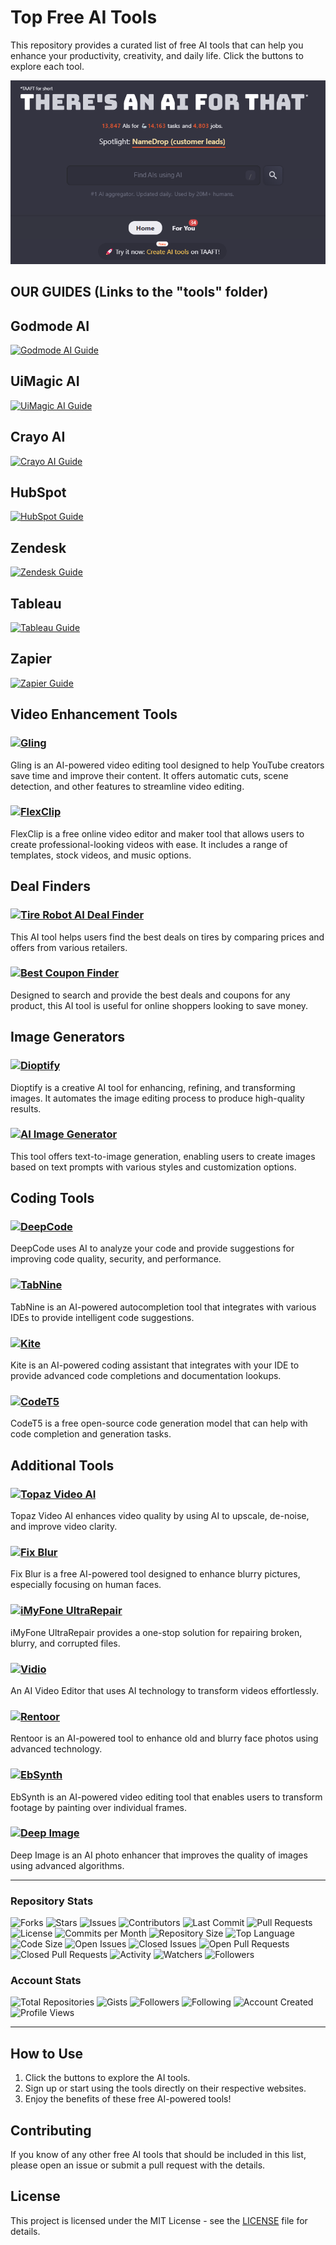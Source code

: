 # Top Free AI Tools

This repository provides a curated list of free AI tools that can help you enhance your productivity, creativity, and daily life. Click the buttons to explore each tool.

<p align="center">
  <img src="theres_an_ai_for_that.com.png" alt="There's An AI For That">
</p>

## OUR GUIDES (Links to the "tools" folder)

## Godmode AI

[![Godmode AI Guide](https://img.shields.io/badge/Explore-Godmode_AI-brightgreen?style=for-the-badge&logo=godmode)](TOOLS/GODMODE.md)

## UiMagic AI

[![UiMagic AI Guide](https://img.shields.io/badge/Explore-UiMagic_AI-brightgreen?style=for-the-badge&logo=uimagic)](TOOLS/UI-MAGIC.md)

## Crayo AI

[![Crayo AI Guide](https://img.shields.io/badge/Explore-Crayo_AI-brightgreen?style=for-the-badge&logo=crayo)](TOOLS/CRAYO-AI.md)

## HubSpot

[![HubSpot Guide](https://img.shields.io/badge/Explore-HubSpot-brightgreen?style=for-the-badge&logo=hubspot)](TOOLS/HUBSPOT.md)

## Zendesk

[![Zendesk Guide](https://img.shields.io/badge/Explore-Zendesk-brightgreen?style=for-the-badge&logo=zendesk)](TOOLS/ZENDESK.md)

## Tableau

[![Tableau Guide](https://img.shields.io/badge/Explore-Tableau-brightgreen?style=for-the-badge&logo=tableau)](TOOLS/TABLEAU.md)

## Zapier

[![Zapier Guide](https://img.shields.io/badge/Explore-Zapier-brightgreen?style=for-the-badge&logo=zapier)](TOOLS/ZAPIER.md)


## Video Enhancement Tools

### [![Gling](https://img.shields.io/badge/Explore-Gling-brightgreen)](https://theresanaiforthat.com/tool/gling)
Gling is an AI-powered video editing tool designed to help YouTube creators save time and improve their content. It offers automatic cuts, scene detection, and other features to streamline video editing.

### [![FlexClip](https://img.shields.io/badge/Explore-FlexClip-brightgreen)](https://theresanaiforthat.com/tool/flexclip)
FlexClip is a free online video editor and maker tool that allows users to create professional-looking videos with ease. It includes a range of templates, stock videos, and music options.

## Deal Finders

### [![Tire Robot AI Deal Finder](https://img.shields.io/badge/Explore-Tire_Robot_AI_Deal_Finder-brightgreen)](https://theresanaiforthat.com/tool/tire-robot-ai-deal-finder)
This AI tool helps users find the best deals on tires by comparing prices and offers from various retailers.

### [![Best Coupon Finder](https://img.shields.io/badge/Explore-Best_Coupon_Finder-brightgreen)](https://theresanaiforthat.com/tool/best-coupon-finder)
Designed to search and provide the best deals and coupons for any product, this AI tool is useful for online shoppers looking to save money.

## Image Generators

### [![Dioptify](https://img.shields.io/badge/Explore-Dioptify-brightgreen)](https://theresanaiforthat.com/tool/dioptify)
Dioptify is a creative AI tool for enhancing, refining, and transforming images. It automates the image editing process to produce high-quality results.

### [![AI Image Generator](https://img.shields.io/badge/Explore-AI_Image_Generator-brightgreen)](https://theresanaiforthat.com/tool/ai-image-generator)
This tool offers text-to-image generation, enabling users to create images based on text prompts with various styles and customization options.

## Coding Tools

### [![DeepCode](https://img.shields.io/badge/Explore-DeepCode-brightgreen)](https://www.deepcode.ai/)
DeepCode uses AI to analyze your code and provide suggestions for improving code quality, security, and performance.

### [![TabNine](https://img.shields.io/badge/Explore-TabNine-brightgreen)](https://www.tabnine.com/)
TabNine is an AI-powered autocompletion tool that integrates with various IDEs to provide intelligent code suggestions.

### [![Kite](https://img.shields.io/badge/Explore-Kite-brightgreen)](https://www.kite.com/)
Kite is an AI-powered coding assistant that integrates with your IDE to provide advanced code completions and documentation lookups.

### [![CodeT5](https://img.shields.io/badge/Explore-CodeT5-brightgreen)](https://huggingface.co/Salesforce/codet5-base)
CodeT5 is a free open-source code generation model that can help with code completion and generation tasks.

## Additional Tools

### [![Topaz Video AI](https://img.shields.io/badge/Explore-Topaz_Video_AI-brightgreen)](https://theresanaiforthat.com/tool/topaz-video-ai)
Topaz Video AI enhances video quality by using AI to upscale, de-noise, and improve video clarity.

### [![Fix Blur](https://img.shields.io/badge/Explore-Fix_Blur-brightgreen)](https://theresanaiforthat.com/tool/fix-blur)
Fix Blur is a free AI-powered tool designed to enhance blurry pictures, especially focusing on human faces.

### [![iMyFone UltraRepair](https://img.shields.io/badge/Explore-iMyFone_UltraRepair-brightgreen)](https://theresanaiforthat.com/tool/imyfone-ultrarepair)
iMyFone UltraRepair provides a one-stop solution for repairing broken, blurry, and corrupted files.

### [![Vidio](https://img.shields.io/badge/Explore-Vidio-brightgreen)](https://theresanaiforthat.com/tool/vidio)
An AI Video Editor that uses AI technology to transform videos effortlessly.

### [![Rentoor](https://img.shields.io/badge/Explore-Rentoor-brightgreen)](https://theresanaiforthat.com/tool/rentoor)
Rentoor is an AI-powered tool to enhance old and blurry face photos using advanced technology.

### [![EbSynth](https://img.shields.io/badge/Explore-EbSynth-brightgreen)](https://theresanaiforthat.com/tool/ebsynth)
EbSynth is an AI-powered video editing tool that enables users to transform footage by painting over individual frames.

### [![Deep Image](https://img.shields.io/badge/Explore-Deep_Image-brightgreen)](https://theresanaiforthat.com/tool/deep-image)
Deep Image is an AI photo enhancer that improves the quality of images using advanced algorithms.

---

### Repository Stats

![Forks](https://img.shields.io/github/forks/TMHSDigital/awesome-ai-tools?style=for-the-badge)
![Stars](https://img.shields.io/github/stars/TMHSDigital/awesome-ai-tools?style=for-the-badge)
![Issues](https://img.shields.io/github/issues/TMHSDigital/awesome-ai-tools?style=for-the-badge)
![Contributors](https://img.shields.io/github/contributors/TMHSDigital/awesome-ai-tools?style=for-the-badge)
![Last Commit](https://img.shields.io/github/last-commit/TMHSDigital/awesome-ai-tools?style=for-the-badge)
![Pull Requests](https://img.shields.io/github/issues-pr/TMHSDigital/awesome-ai-tools?style=for-the-badge)
![License](https://img.shields.io/github/license/TMHSDigital/awesome-ai-tools?style=for-the-badge)
![Commits per Month](https://img.shields.io/github/commit-activity/m/TMHSDigital/awesome-ai-tools?style=for-the-badge)
![Repository Size](https://img.shields.io/github/repo-size/TMHSDigital/awesome-ai-tools?style=for-the-badge)
![Top Language](https://img.shields.io/github/languages/top/TMHSDigital/awesome-ai-tools?style=for-the-badge)
![Code Size](https://img.shields.io/github/languages/code-size/TMHSDigital/awesome-ai-tools?style=for-the-badge)
![Open Issues](https://img.shields.io/github/issues-raw/TMHSDigital/awesome-ai-tools?style=for-the-badge)
![Closed Issues](https://img.shields.io/github/issues-closed/TMHSDigital/awesome-ai-tools?style=for-the-badge)
![Open Pull Requests](https://img.shields.io/github/issues-pr-raw/TMHSDigital/awesome-ai-tools?style=for-the-badge)
![Closed Pull Requests](https://img.shields.io/github/issues-pr-closed/TMHSDigital/awesome-ai-tools?style=for-the-badge)
![Activity](https://img.shields.io/github/commit-activity/y/TMHSDigital/awesome-ai-tools?style=for-the-badge)
![Watchers](https://img.shields.io/github/watchers/TMHSDigital/awesome-ai-tools?style=for-the-badge)
![Followers](https://img.shields.io/github/followers/TMHSDigital?style=for-the-badge)

### Account Stats

![Total Repositories](https://img.shields.io/badge/dynamic/json?color=blue&style=for-the-badge&label=Total%20Repositories&query=public_repos&url=https://api.github.com/users/TMHSDigital)
![Gists](https://img.shields.io/badge/dynamic/json?color=blue&style=for-the-badge&label=Gists&query=public_gists&url=https://api.github.com/users/TMHSDigital)
![Followers](https://img.shields.io/github/followers/TMHSDigital?style=for-the-badge)
![Following](https://img.shields.io/github/following/TMHSDigital?style=for-the-badge)
![Account Created](https://img.shields.io/badge/dynamic/json?color=blue&style=for-the-badge&label=Account%20Created&query=created_at&url=https://api.github.com/users/TMHSDigital)
![Profile Views](https://komarev.com/ghpvc/?username=TMHSDigital&color=green&style=for-the-badge)

---

## How to Use

1. Click the buttons to explore the AI tools.
2. Sign up or start using the tools directly on their respective websites.
3. Enjoy the benefits of these free AI-powered tools!

## Contributing

If you know of any other free AI tools that should be included in this list, please open an issue or submit a pull request with the details.

## License

This project is licensed under the MIT License - see the [LICENSE](LICENSE) file for details.
